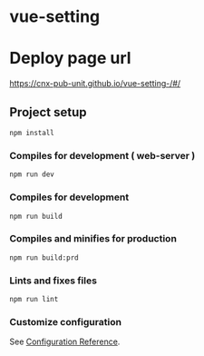 # vue-setting

# Deploy page url
https://cnx-pub-unit.github.io/vue-setting-/#/

## Project setup
```
npm install
```
### Compiles for development ( web-server )
```
npm run dev
```
### Compiles for development
```
npm run build
```
### Compiles and minifies for production
```
npm run build:prd
```
### Lints and fixes files
```
npm run lint
```

### Customize configuration
See [Configuration Reference](https://cli.vuejs.org/config/).
